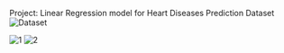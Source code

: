 Project: Linear Regression model for Heart Diseases Prediction
Dataset
![Dataset](https://user-images.githubusercontent.com/4210955/110031797-589e2600-7d05-11eb-9830-fce5fdaf29aa.jpg)

![1](https://user-images.githubusercontent.com/4210955/110031773-51771800-7d05-11eb-8911-d9e0550e6d8c.png)
![2](https://user-images.githubusercontent.com/4210955/110031789-55a33580-7d05-11eb-92dd-fb5562c2efab.png)
